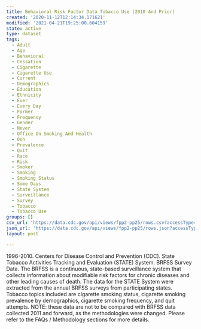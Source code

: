 ```yaml
---
title: Behavioral Risk Factor Data Tobacco Use (2010 And Prior)
created: '2020-11-12T12:14:34.171621'
modified: '2021-04-21T19:25:00.604159'
state: active
type: dataset
tags:
  - Adult
  - Age
  - Behavioral
  - Cessation
  - Cigarette
  - Cigarette Use
  - Current
  - Demographics
  - Education
  - Ethnicity
  - Ever
  - Every Day
  - Former
  - Frequency
  - Gender
  - Never
  - Office On Smoking And Health
  - Osh
  - Prevalence
  - Quit
  - Race
  - Risk
  - Smoker
  - Smoking
  - Smoking Status
  - Some Days
  - State System
  - Surveillance
  - Survey
  - Tobacco
  - Tobacco Use
groups: []
csv_url: 'https://data.cdc.gov/api/views/fpp2-pp25/rows.csv?accessType=DOWNLOAD'
json_url: 'https://data.cdc.gov/api/views/fpp2-pp25/rows.json?accessType=DOWNLOAD'
layout: post

---
```

1996-2010. Centers for Disease Control and Prevention (CDC). State Tobacco Activities Tracking and Evaluation (STATE) System.  BRFSS Survey Data.  The BRFSS is a continuous, state-based surveillance system that collects information about modifiable risk factors for chronic diseases and other leading causes of death. The data for the STATE System were extracted from the annual BRFSS surveys from participating states.  Tobacco topics included are cigarette smoking status, cigarette smoking prevalence by demographics, cigarette smoking frequency, and quit attempts.  NOTE:  these data are not to be compared with BRFSS data collected 2011 and forward, as the methodologies were changed.  Please refer to the FAQs / Methodology sections for more details.
